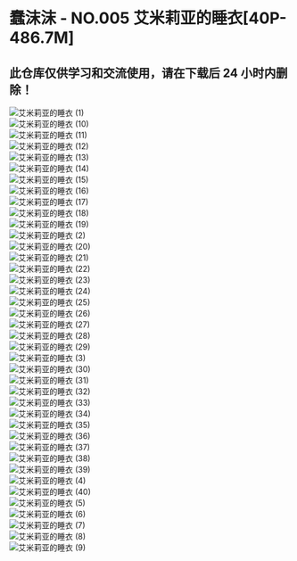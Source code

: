 ﻿# 蠢沫沫 - NO.005 艾米莉亚的睡衣[40P-486.7M]

## 此仓库仅供学习和交流使用，请在下载后 24 小时内删除！


![艾米莉亚的睡衣 (1)](<蠢沫沫 - NO.005 艾米莉亚的睡衣[40P-486.7M]/艾米莉亚的睡衣 (1).webp>)  
![艾米莉亚的睡衣 (10)](<蠢沫沫 - NO.005 艾米莉亚的睡衣[40P-486.7M]/艾米莉亚的睡衣 (10).webp>)  
![艾米莉亚的睡衣 (11)](<蠢沫沫 - NO.005 艾米莉亚的睡衣[40P-486.7M]/艾米莉亚的睡衣 (11).webp>)  
![艾米莉亚的睡衣 (12)](<蠢沫沫 - NO.005 艾米莉亚的睡衣[40P-486.7M]/艾米莉亚的睡衣 (12).webp>)  
![艾米莉亚的睡衣 (13)](<蠢沫沫 - NO.005 艾米莉亚的睡衣[40P-486.7M]/艾米莉亚的睡衣 (13).webp>)  
![艾米莉亚的睡衣 (14)](<蠢沫沫 - NO.005 艾米莉亚的睡衣[40P-486.7M]/艾米莉亚的睡衣 (14).webp>)  
![艾米莉亚的睡衣 (15)](<蠢沫沫 - NO.005 艾米莉亚的睡衣[40P-486.7M]/艾米莉亚的睡衣 (15).webp>)  
![艾米莉亚的睡衣 (16)](<蠢沫沫 - NO.005 艾米莉亚的睡衣[40P-486.7M]/艾米莉亚的睡衣 (16).webp>)  
![艾米莉亚的睡衣 (17)](<蠢沫沫 - NO.005 艾米莉亚的睡衣[40P-486.7M]/艾米莉亚的睡衣 (17).webp>)  
![艾米莉亚的睡衣 (18)](<蠢沫沫 - NO.005 艾米莉亚的睡衣[40P-486.7M]/艾米莉亚的睡衣 (18).webp>)  
![艾米莉亚的睡衣 (19)](<蠢沫沫 - NO.005 艾米莉亚的睡衣[40P-486.7M]/艾米莉亚的睡衣 (19).webp>)  
![艾米莉亚的睡衣 (2)](<蠢沫沫 - NO.005 艾米莉亚的睡衣[40P-486.7M]/艾米莉亚的睡衣 (2).webp>)  
![艾米莉亚的睡衣 (20)](<蠢沫沫 - NO.005 艾米莉亚的睡衣[40P-486.7M]/艾米莉亚的睡衣 (20).webp>)  
![艾米莉亚的睡衣 (21)](<蠢沫沫 - NO.005 艾米莉亚的睡衣[40P-486.7M]/艾米莉亚的睡衣 (21).webp>)  
![艾米莉亚的睡衣 (22)](<蠢沫沫 - NO.005 艾米莉亚的睡衣[40P-486.7M]/艾米莉亚的睡衣 (22).webp>)  
![艾米莉亚的睡衣 (23)](<蠢沫沫 - NO.005 艾米莉亚的睡衣[40P-486.7M]/艾米莉亚的睡衣 (23).webp>)  
![艾米莉亚的睡衣 (24)](<蠢沫沫 - NO.005 艾米莉亚的睡衣[40P-486.7M]/艾米莉亚的睡衣 (24).webp>)  
![艾米莉亚的睡衣 (25)](<蠢沫沫 - NO.005 艾米莉亚的睡衣[40P-486.7M]/艾米莉亚的睡衣 (25).webp>)  
![艾米莉亚的睡衣 (26)](<蠢沫沫 - NO.005 艾米莉亚的睡衣[40P-486.7M]/艾米莉亚的睡衣 (26).webp>)  
![艾米莉亚的睡衣 (27)](<蠢沫沫 - NO.005 艾米莉亚的睡衣[40P-486.7M]/艾米莉亚的睡衣 (27).webp>)  
![艾米莉亚的睡衣 (28)](<蠢沫沫 - NO.005 艾米莉亚的睡衣[40P-486.7M]/艾米莉亚的睡衣 (28).webp>)  
![艾米莉亚的睡衣 (29)](<蠢沫沫 - NO.005 艾米莉亚的睡衣[40P-486.7M]/艾米莉亚的睡衣 (29).webp>)  
![艾米莉亚的睡衣 (3)](<蠢沫沫 - NO.005 艾米莉亚的睡衣[40P-486.7M]/艾米莉亚的睡衣 (3).webp>)  
![艾米莉亚的睡衣 (30)](<蠢沫沫 - NO.005 艾米莉亚的睡衣[40P-486.7M]/艾米莉亚的睡衣 (30).webp>)  
![艾米莉亚的睡衣 (31)](<蠢沫沫 - NO.005 艾米莉亚的睡衣[40P-486.7M]/艾米莉亚的睡衣 (31).webp>)  
![艾米莉亚的睡衣 (32)](<蠢沫沫 - NO.005 艾米莉亚的睡衣[40P-486.7M]/艾米莉亚的睡衣 (32).webp>)  
![艾米莉亚的睡衣 (33)](<蠢沫沫 - NO.005 艾米莉亚的睡衣[40P-486.7M]/艾米莉亚的睡衣 (33).webp>)  
![艾米莉亚的睡衣 (34)](<蠢沫沫 - NO.005 艾米莉亚的睡衣[40P-486.7M]/艾米莉亚的睡衣 (34).webp>)  
![艾米莉亚的睡衣 (35)](<蠢沫沫 - NO.005 艾米莉亚的睡衣[40P-486.7M]/艾米莉亚的睡衣 (35).webp>)  
![艾米莉亚的睡衣 (36)](<蠢沫沫 - NO.005 艾米莉亚的睡衣[40P-486.7M]/艾米莉亚的睡衣 (36).webp>)  
![艾米莉亚的睡衣 (37)](<蠢沫沫 - NO.005 艾米莉亚的睡衣[40P-486.7M]/艾米莉亚的睡衣 (37).webp>)  
![艾米莉亚的睡衣 (38)](<蠢沫沫 - NO.005 艾米莉亚的睡衣[40P-486.7M]/艾米莉亚的睡衣 (38).webp>)  
![艾米莉亚的睡衣 (39)](<蠢沫沫 - NO.005 艾米莉亚的睡衣[40P-486.7M]/艾米莉亚的睡衣 (39).webp>)  
![艾米莉亚的睡衣 (4)](<蠢沫沫 - NO.005 艾米莉亚的睡衣[40P-486.7M]/艾米莉亚的睡衣 (4).webp>)  
![艾米莉亚的睡衣 (40)](<蠢沫沫 - NO.005 艾米莉亚的睡衣[40P-486.7M]/艾米莉亚的睡衣 (40).webp>)  
![艾米莉亚的睡衣 (5)](<蠢沫沫 - NO.005 艾米莉亚的睡衣[40P-486.7M]/艾米莉亚的睡衣 (5).webp>)  
![艾米莉亚的睡衣 (6)](<蠢沫沫 - NO.005 艾米莉亚的睡衣[40P-486.7M]/艾米莉亚的睡衣 (6).webp>)  
![艾米莉亚的睡衣 (7)](<蠢沫沫 - NO.005 艾米莉亚的睡衣[40P-486.7M]/艾米莉亚的睡衣 (7).webp>)  
![艾米莉亚的睡衣 (8)](<蠢沫沫 - NO.005 艾米莉亚的睡衣[40P-486.7M]/艾米莉亚的睡衣 (8).webp>)  
![艾米莉亚的睡衣 (9)](<蠢沫沫 - NO.005 艾米莉亚的睡衣[40P-486.7M]/艾米莉亚的睡衣 (9).webp>)  
